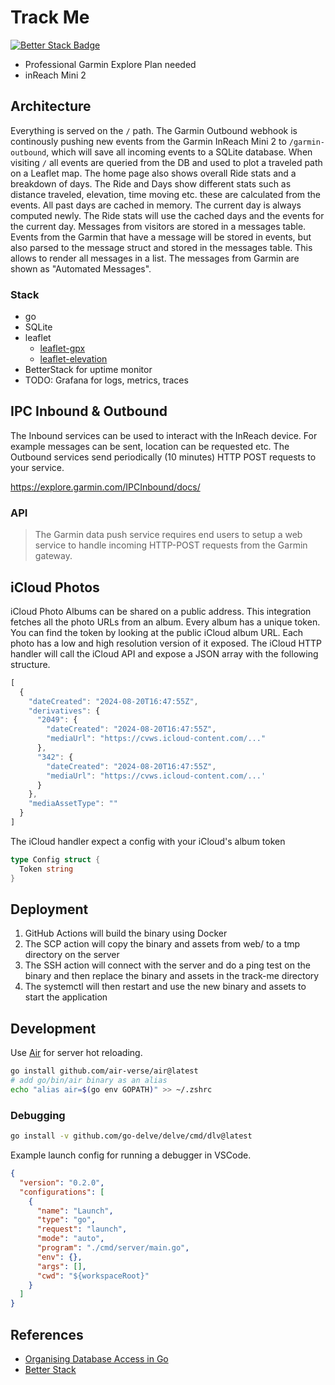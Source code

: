 # Track Me

[![Better Stack Badge](https://uptime.betterstack.com/status-badges/v1/monitor/1gy4z.svg)](https://uptime.betterstack.com/?utm_source=status_badge)

- Professional Garmin Explore Plan needed
- inReach Mini 2

## Architecture

Everything is served on the `/` path. The Garmin Outbound webhook is continously pushing new events from the Garmin InReach Mini 2 to `/garmin-outbound`, which will save all incoming events to a SQLite database.
When visiting `/` all events are queried from the DB and used to plot a traveled path on a Leaflet map. The home page also shows overall Ride stats and a breakdown of days.
The Ride and Days show different stats such as distance traveled, elevation, time moving etc. these are calculated from the events.
All past days are cached in memory. The current day is always computed newly. The Ride stats will use the cached days and the events for the current day.
Messages from visitors are stored in a messages table. Events from the Garmin that have a message will be stored in events, but also parsed to the message struct and stored in the messages table. This allows to render all messages in a list. The messages from Garmin are shown as "Automated Messages".

### Stack

- go
- SQLite
- leaflet
  - [leaflet-gpx](https://github.com/mpetazzoni/leaflet-gpx)
  - [leaflet-elevation](https://github.com/Raruto/leaflet-elevation)
- BetterStack for uptime monitor
- TODO: Grafana for logs, metrics, traces

## IPC Inbound & Outbound

The Inbound services can be used to interact with the InReach device. For example messages can be sent, location can be requested etc.
The Outbound services send periodically (10 minutes) HTTP POST requests to your service.

<https://explore.garmin.com/IPCInbound/docs/>

### API

>The Garmin data push service requires end users to setup a web service to handle incoming HTTP-POST requests from the Garmin gateway.

## iCloud Photos

iCloud Photo Albums can be shared on a public address. This integration fetches all the photo URLs from an album. Every album has a unique token. You can find the token by looking at the public iCloud album URL. Each photo has a low and high resolution version of it exposed. The iCloud HTTP handler will call the iCloud API and expose a JSON array with the following structure.

```javascript
[
  {
    "dateCreated": "2024-08-20T16:47:55Z",
    "derivatives": {
      "2049": {
        "dateCreated": "2024-08-20T16:47:55Z",
        "mediaUrl": "https://cvws.icloud-content.com/..."
      },
      "342": {
        "dateCreated": "2024-08-20T16:47:55Z",
        "mediaUrl": "https://cvws.icloud-content.com/...'
      }
    },
    "mediaAssetType": ""
  }
]
```

The iCloud handler expect a config with your iCloud's album token

```go
type Config struct {
  Token string
}
```

## Deployment

1. GitHub Actions will build the binary using Docker
2. The SCP action will copy the binary and assets from web/ to a tmp directory on the server
3. The SSH action will connect with the server and do a ping test on the binary and then replace the binary and assets in the track-me directory
4. The systemctl will then restart and use the new binary and assets to start the application

## Development

Use [Air](https://github.com/air-verse/air) for server hot reloading.

```sh
go install github.com/air-verse/air@latest
# add go/bin/air binary as an alias
echo "alias air=$(go env GOPATH)" >> ~/.zshrc
```

### Debugging

```sh
go install -v github.com/go-delve/delve/cmd/dlv@latest
```

Example launch config for running a debugger in VSCode.

```json
{
  "version": "0.2.0",
  "configurations": [
    {
      "name": "Launch",
      "type": "go",
      "request": "launch",
      "mode": "auto",
      "program": "./cmd/server/main.go",
      "env": {},
      "args": [],
      "cwd": "${workspaceRoot}"
    }
  ]
}
```

## References

- [Organising Database Access in Go](https://www.alexedwards.net/blog/organising-database-access)
- [Better Stack](https://uptime.betterstack.com/team/245141/monitors/2470355)
